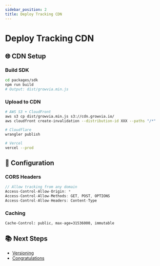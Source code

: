 ```yaml
---
sidebar_position: 2
title: Deploy Tracking CDN
---
```


# Deploy Tracking CDN

## 🌐 CDN Setup

### Build SDK

```bash
cd packages/sdk
npm run build
# Output: dist/growvia.min.js
```

### Upload to CDN

```bash
# AWS S3 + CloudFront
aws s3 cp dist/growvia.min.js s3://cdn.growvia.io/
aws cloudfront create-invalidation --distribution-id XXX --paths "/*"

# Cloudflare
wrangler publish

# Vercel
vercel --prod
```

## 🔧 Configuration

### CORS Headers

```javascript
// Allow tracking from any domain
Access-Control-Allow-Origin: *
Access-Control-Allow-Methods: GET, POST, OPTIONS
Access-Control-Allow-Headers: Content-Type
```

### Caching

```
Cache-Control: public, max-age=31536000, immutable
```

## 📚 Next Steps

- [Versioning](./versioning)
- [Congratulations](../next-steps/congratulations)

